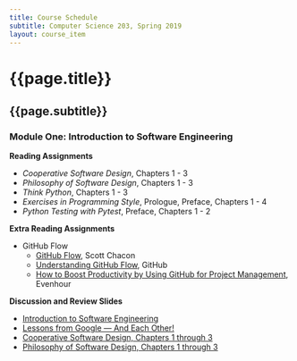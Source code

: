 ```yaml
---
title: Course Schedule
subtitle: Computer Science 203, Spring 2019
layout: course_item
---
```


# {{page.title}}
## {{page.subtitle}}

### Module One: Introduction to Software Engineering

**Reading Assignments**

- <em>Cooperative Software Design</em>, Chapters 1 - 3
- <em>Philosophy of Software Design</em>, Chapters 1 - 3
- <em>Think Python</em>, Chapters 1 - 3
- <em>Exercises in Programming Style</em>, Prologue, Preface, Chapters 1 - 4
- <em>Python Testing with Pytest</em>, Preface, Chapters 1 - 2

**Extra Reading Assignments**

- GitHub Flow
    - [GitHub Flow](http://scottchacon.com/2011/08/31/github-flow.html), Scott Chacon
    - [Understanding GitHub Flow](https://guides.github.com/introduction/flow/), GitHub
    - [How to Boost Productivity by Using GitHub for Project
    Management](https://everhour.com/blog/project-management-using-github/),
    Evenhour

**Discussion and Review Slides**

<ul>

<li> <a target="_blank" rel="noopener" href = "{{site.baseurl}}teaching/cs203S2020/provide/slides/cs203_introduction.html">Introduction to Software Engineering</a>

<li> <a target="_blank" rel="noopener" href = "{{site.baseurl}}teaching/cs203S2020/provide/slides/cs203_lessons_from_google.html">Lessons from Google &mdash; And Each Other!</a>

<li> <a target="_blank" rel="noopener" href = "{{site.baseurl}}teaching/cs203S2020/provide/slides/cs203_cooperative_ch1to3.html">Cooperative Software Design, Chapters 1 through 3</a>

<li> <a target="_blank" rel="noopener" href = "{{site.baseurl}}teaching/cs203S2020/provide/slides/cs203_philosophy_ch1to3.html">Philosophy of Software Design, Chapters 1 through 3</a>

</ul>

